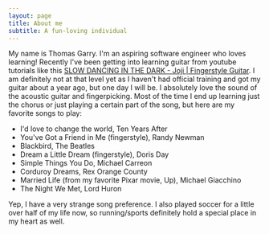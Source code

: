 ```yaml
---
layout: page
title: About me
subtitle: A fun-loving individual
---
```


My name is Thomas Garry. I'm an aspiring software engineer who loves learning! Recently I've been getting into learning guitar from youtube tutorials like this [SLOW DANCING IN THE DARK - Joji | Fingerstyle Guitar](https://www.youtube.com/watch?v=NJm8BdpH1C0). I am definitely not at that level yet as I haven't had official training and got my guitar about a year ago, but one day I will be. I absolutely love the sound of the acoustic guitar and fingerpicking. Most of the time I end up learning just the chorus or just playing a certain part of the song, but here are my favorite songs to play:

- I'd love to change the world, Ten Years After
- You've Got a Friend in Me (fingerstyle), Randy Newman
- Blackbird, The Beatles
- Dream a Little Dream (fingerstyle), Doris Day
- Simple Things You Do, Michael Carreon
- Corduroy Dreams, Rex Orange County
- Married Life (from my favorite Pixar movie, Up), Michael Giacchino  
- The Night We Met, Lord Huron

Yep, I have a very strange song preference. I also played soccer for a little over half of my life now, so running/sports definitely hold a special place in my heart as well.
